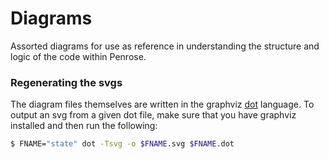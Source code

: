 # Diagrams

Assorted diagrams for use as reference in understanding the structure and logic
of the code within Penrose.


### Regenerating the svgs

The diagram files themselves are written in the graphviz [dot](https://graphviz.org/doc/info/lang.html)
language. To output an svg from a given dot file, make sure that you have graphviz installed and then
run the following:
```sh
$ FNAME="state" dot -Tsvg -o $FNAME.svg $FNAME.dot
```
